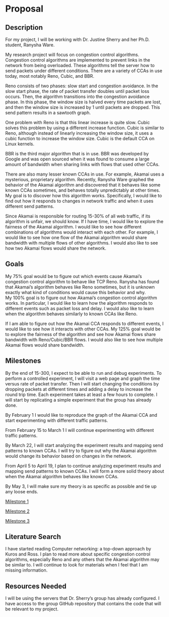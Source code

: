 # Proposal

## Description
For my project, I will be working with Dr. Justine Sherry and her Ph.D. student, Ranysha Ware. 

My research project will focus on congestion control algorithms. Congestion control algorithms are implemented to prevent links in the network from being overloaded. These algorithms tell the server how to send packets under different conditions. There are a variety of CCAs in use today, most notably Reno, Cubic, and BBR.

Reno consists of two phases: slow start and congestion avoidance. In the slow start phase, the rate of packet transfer doubles until packet loss occurs. Then, the algorithm transitions into the congestion avoidance phase. In this phase, the window size is halved every time packets are lost, and then the window size is increased by 1 until packets are dropped. This send pattern results in a sawtooth graph.   

One problem with Reno is that this linear increase is quite slow. Cubic solves this problem by using a different increase function. Cubic is similar to Reno, although instead of linearly increasing the window size, it uses a cubic function to increase the window size. Cubic is the default CCA on Linux kernels. 

BBR is the third major algorithm that is in use. BBR was developed by Google and was open sourced when it was found to consume a large amount of bandwidth when sharing links with flows that used other CCAs. 

There are also many lesser known CCAs in use. For example, Akamai uses a mysterious, proprietary algorithm. Recently, Ranysha Ware graphed the behavior of the Akamai algorithm and discovered that it behaves like some known CCAs sometimes, and behaves totally unpredictably at other times. My goal is to discover how this algorithm works. Specifically, I would like to find out how it responds to changes in network traffic and when it uses different send patterns. 

Since Akamai is responsible for routing 15-30% of all web traffic, if its algorithm is unfair, we should know. If I have time, I would like to explore the fairness of the Akamai algorithm. I would like to see how different combinations of algorithms would interact with each other. For example, I would like to see how one flow of the Akamai algorithm would share bandwidth with multiple flows of other algorithms. I would also like to see how two Akamai flows would share the network.  

## Goals 
My 75% goal would be to figure out which events cause Akamai’s congestion control algorithm to behave like TCP Reno. Ranysha has found that Akamai’s algorithm behaves like Reno sometimes, but it is unknown exactly what kind of conditions would cause this behavior and why.    
My 100% goal is to figure out how Akamai’s congestion control algorithm works. In particular, I would like to learn how the algorithm responds to different events such as packet loss and delay. I would also like to learn when the algorithm behaves similarly to known CCAs like Reno.

If I am able to figure out how the Akamai CCA responds to different events, I would like to see how it interacts with other CCAs. My 125% goal would be to explore the fairness of the algorithm and see how Akamai flows share bandwidth with Reno/Cubic/BBR flows. I would also like to see how multiple Akamai flows would share bandwidth. 

## Milestones
By the end of 15-300, I expect to be able to run and debug experiments. To perform a controlled experiment, I will visit a web page and graph the time versus rate of packet transfer. Then I will start changing the conditions by dropping packets at different times and adding a delay to increase the round trip time. Each experiment takes at least a few hours to complete. I will start by replicating a simple experiment that the group has already done.  

By February 1 I would like to reproduce the graph of the Akamai CCA and start experimenting with different traffic patterns. 

From February 15 to March 1 I will continue experimenting with different traffic patterns. 

By March 22, I will start analyzing the experiment results and mapping send patterns to known CCAs. I will try to figure out why the Akamai algorithm would change its behavior based on changes in the network. 

From April 5 to April 19, I plan to continue analyzing experiment results and mapping send patterns to known CCAs. I will form a more solid theory about when the Akamai algorithm behaves like known CCAs.  

By May 3, I will make sure my theory is as specific as possible and tie up any loose ends.

[Milestone 1](https://mpardesh.github.io/congestion-control-algs/milestone_report)

[Milestone 2](https://mpardesh.github.io/congestion-control-algs/milestone_2)

[Milestone 3](https://mpardesh.github.io/congestion-control-algs/milestone_3)

## Literature Search 
I have started reading Computer networking: a top-down approach by Kuros and Ross. I plan to read more about specific congestion control algorithms, especially Reno and any others that the Akamai algorithm may be similar to. I will continue to look for materials when I feel that I am missing information.    

## Resources Needed 
I will be using the servers that Dr. Sherry’s group has already configured. I have access to the group GitHub repository that contains the code that will be relevant to my project.
